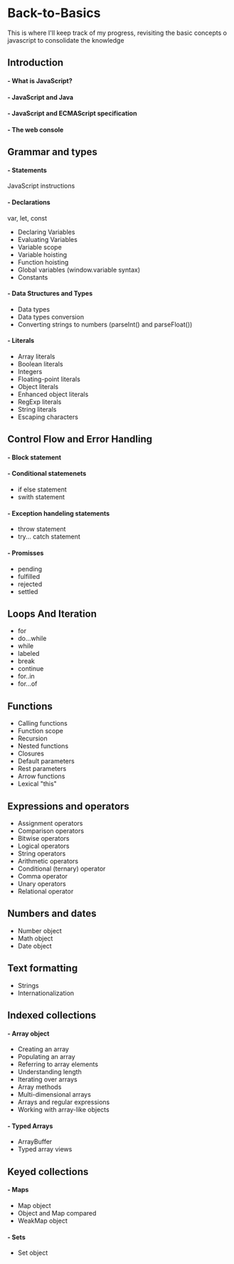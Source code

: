 # Back-to-Basics
This is where I'll keep track of my progress, revisiting the basic concepts o javascript to consolidate the knowledge

## Introduction
#### - What is JavaScript?
#### - JavaScript and Java
#### - JavaScript and ECMAScript specification
#### - The web console

## Grammar and types
#### - Statements
JavaScript instructions
#### - Declarations
var, let, const
+ Declaring Variables
+ Evaluating Variables
+ Variable scope
+ Variable hoisting
+ Function hoisting
+ Global variables (window.variable syntax)
+ Constants
#### - Data Structures and Types
+ Data types
+ Data types conversion
+ Converting strings to numbers
(parseInt() and parseFloat())
#### - Literals
+ Array literals
+ Boolean literals
+ Integers
+ Floating-point literals
+ Object literals
+ Enhanced object literals
+ RegExp literals
+ String literals
+ Escaping characters
## Control Flow and Error Handling
#### - Block statement
#### - Conditional statemenets
+ if else statement
+ swith statement
#### - Exception handeling statements
+ throw statement
+ try... catch statement
#### - Promisses
+ pending
+ fulfilled
+ rejected
+ settled
## Loops And Iteration
+ for
+ do...while
+ while
+ labeled
+ break
+ continue
+ for..in
+ for...of
## Functions
+ Calling functions
+ Function scope
+ Recursion
+ Nested functions
+ Closures
+ Default parameters
+ Rest parameters
+ Arrow functions
+ Lexical "this"
## Expressions and operators
+ Assignment operators
+ Comparison operators
+ Bitwise operators
+ Logical operators
+ String operators
+ Arithmetic operators
+ Conditional (ternary) operator
+ Comma operator
+ Unary operators
+ Relational operator
## Numbers and dates
+ Number object
+ Math object
+ Date object
## Text formatting
+ Strings
+ Internationalization
## Indexed collections
#### - Array object
+ Creating an array
+ Populating an array
+ Referring to array elements
+ Understanding length
+ Iterating over arrays
+ Array methods
+ Multi-dimensional arrays
+ Arrays and regular expressions
+ Working with array-like objects
#### - Typed Arrays
+ ArrayBuffer
+ Typed array views
## Keyed collections
#### - Maps
+ Map object
+ Object and Map compared
+ WeakMap object
#### - Sets
+ Set object
